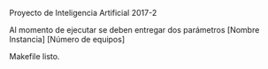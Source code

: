 Proyecto de Inteligencia Artificial 2017-2

Al momento de ejecutar se deben entregar dos parámetros [Nombre Instancia] [Número de equipos]

Makefile listo.
